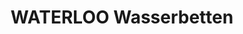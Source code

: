 ---
title: "WATERLOO Wasserbetten"
url: /muelheim-an-der-ruhr/waterloo-wasserbetten/
shop: Betten
---